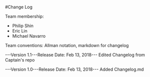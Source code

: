 #Change Log

Team membership:
- Philip Shin
- Eric Lin
- Michael Navarro

Team conventions: Allman notation, markdown for changelog

---Version 1.1---Release Date: Feb 13, 2018---
Edited Changelog from Captain's repo

---Version 1.0---Release Date: Feb 13, 2018---
Added Changelog.md